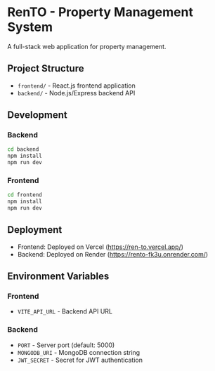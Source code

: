 # RenTO - Property Management System

A full-stack web application for property management.

## Project Structure

- `frontend/` - React.js frontend application
- `backend/` - Node.js/Express backend API

## Development

### Backend

```bash
cd backend
npm install
npm run dev
```

### Frontend

```bash
cd frontend
npm install
npm run dev
```

## Deployment

- Frontend: Deployed on Vercel (https://ren-to.vercel.app/)
- Backend: Deployed on Render (https://rento-fk3u.onrender.com/)

## Environment Variables

### Frontend
- `VITE_API_URL` - Backend API URL

### Backend
- `PORT` - Server port (default: 5000)
- `MONGODB_URI` - MongoDB connection string
- `JWT_SECRET` - Secret for JWT authentication 